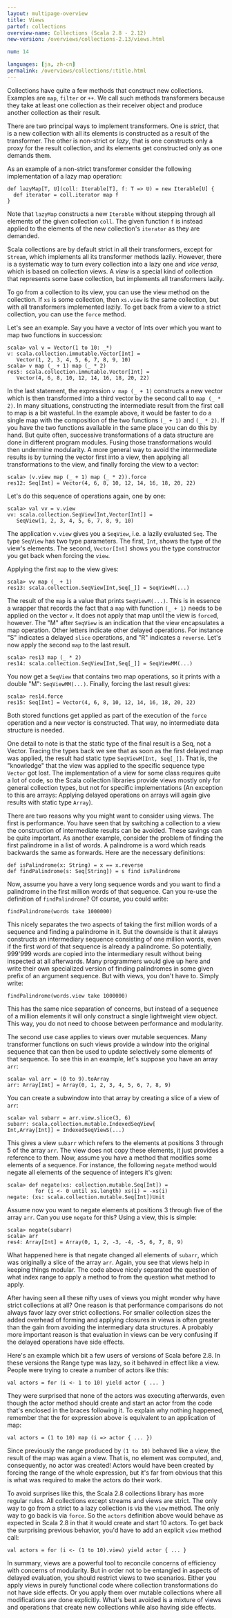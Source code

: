 ```yaml
---
layout: multipage-overview
title: Views
partof: collections
overview-name: Collections (Scala 2.8 - 2.12)
new-version: /overviews/collections-2.13/views.html

num: 14

languages: [ja, zh-cn]
permalink: /overviews/collections/:title.html
---
```


Collections have quite a few methods that construct new collections. Examples are `map`, `filter` or `++`. We call such methods transformers because they take at least one collection as their receiver object and produce another collection as their result.

There are two principal ways to implement transformers. One is _strict_, that is a new collection with all its elements is constructed as a result of the transformer. The other is non-strict or _lazy_, that is one constructs only a proxy for the result collection, and its elements get constructed only as one demands them.

As an example of a non-strict transformer consider the following implementation of a lazy map operation:

    def lazyMap[T, U](coll: Iterable[T], f: T => U) = new Iterable[U] {
      def iterator = coll.iterator map f
    }

Note that `lazyMap` constructs a new `Iterable` without stepping through all elements of the given collection `coll`. The given function `f` is instead applied to the elements of the new collection's `iterator` as they are demanded.

Scala collections are by default strict in all their transformers, except for `Stream`, which implements all its transformer methods lazily. However, there is a systematic way to turn every collection into a lazy one and _vice versa_, which is based on collection views. A _view_ is a special kind of collection that represents some base collection, but implements all transformers lazily.

To go from a collection to its view, you can use the view method on the collection. If `xs` is some collection, then `xs.view` is the same collection, but with all transformers implemented lazily. To get back from a view to a strict collection, you can use the `force` method.

Let's see an example. Say you have a vector of Ints over which you want to map two functions in succession:

    scala> val v = Vector(1 to 10: _*)
    v: scala.collection.immutable.Vector[Int] =
       Vector(1, 2, 3, 4, 5, 6, 7, 8, 9, 10)
    scala> v map (_ + 1) map (_ * 2)
    res5: scala.collection.immutable.Vector[Int] =
       Vector(4, 6, 8, 10, 12, 14, 16, 18, 20, 22)

In the last statement, the expression `v map (_ + 1)` constructs a new vector which is then transformed into a third vector by the second call to `map (_ * 2)`. In many situations, constructing the intermediate result from the first call to map is a bit wasteful. In the example above, it would be faster to do a single map with the composition of the two functions `(_ + 1)` and `(_ * 2)`. If you have the two functions available in the same place you can do this by hand. But quite often, successive transformations of a data structure are done in different program modules. Fusing those transformations would then undermine modularity. A more general way to avoid the intermediate results is by turning the vector first into a view, then applying all transformations to the view, and finally forcing the view to a vector:

    scala> (v.view map (_ + 1) map (_ * 2)).force
    res12: Seq[Int] = Vector(4, 6, 8, 10, 12, 14, 16, 18, 20, 22)  

Let's do this sequence of operations again, one by one:

    scala> val vv = v.view
    vv: scala.collection.SeqView[Int,Vector[Int]] =
       SeqView(1, 2, 3, 4, 5, 6, 7, 8, 9, 10)

The application `v.view` gives you a `SeqView`, i.e. a lazily evaluated `Seq`. The type `SeqView` has two type parameters. The first, `Int`, shows the type of the view's elements. The second, `Vector[Int]` shows you the type constructor you get back when forcing the `view`.

Applying the first `map` to the view gives:

    scala> vv map (_ + 1)
    res13: scala.collection.SeqView[Int,Seq[_]] = SeqViewM(...)

The result of the `map` is a value that prints `SeqViewM(...)`. This is in essence a wrapper that records the fact that a `map` with function `(_ + 1)` needs to be applied on the vector `v`. It does not apply that map until the view is `force`d, however. The "M" after `SeqView` is an indication that the view encapsulates a map operation. Other letters indicate other delayed operations. For instance "S" indicates a delayed `slice` operations, and "R" indicates a `reverse`. Let's now apply the second `map` to the last result.

    scala> res13 map (_ * 2)
    res14: scala.collection.SeqView[Int,Seq[_]] = SeqViewMM(...)

You now get a `SeqView` that contains two map operations, so it prints with a double "M": `SeqViewMM(...)`. Finally, forcing the last result gives:

    scala> res14.force
    res15: Seq[Int] = Vector(4, 6, 8, 10, 12, 14, 16, 18, 20, 22)

Both stored functions get applied as part of the execution of the `force` operation and a new vector is constructed. That way, no intermediate data structure is needed.

One detail to note is that the static type of the final result is a Seq, not a Vector. Tracing the types back we see that as soon as the first delayed map was applied, the result had static type `SeqViewM[Int, Seq[_]]`. That is, the "knowledge" that the view was applied to the specific sequence type `Vector` got lost. The implementation of a view for some class requires quite a lot of code, so the Scala collection libraries provide views mostly only for general collection types, but not for specific implementations (An exception to this are arrays: Applying delayed operations on arrays will again give results with static type `Array`).

There are two reasons why you might want to consider using views. The first is performance. You have seen that by switching a collection to a view the construction of intermediate results can be avoided. These savings can be quite important. As another example, consider the problem of finding the first palindrome in a list of words. A palindrome is a word which reads backwards the same as forwards. Here are the necessary definitions:

    def isPalindrome(x: String) = x == x.reverse
    def findPalindrome(s: Seq[String]) = s find isPalindrome

Now, assume you have a very long sequence words and you want to find a palindrome in the first million words of that sequence. Can you re-use the definition of `findPalindrome`? Of course, you could write:

    findPalindrome(words take 1000000)

This nicely separates the two aspects of taking the first million words of a sequence and finding a palindrome in it. But the downside is that it always constructs an intermediary sequence consisting of one million words, even if the first word of that sequence is already a palindrome. So potentially, 999'999 words are copied into the intermediary result without being inspected at all afterwards. Many programmers would give up here and write their own specialized version of finding palindromes in some given prefix of an argument sequence. But with views, you don't have to. Simply write:

    findPalindrome(words.view take 1000000)

This has the same nice separation of concerns, but instead of a sequence of a million elements it will only construct a single lightweight view object. This way, you do not need to choose between performance and modularity.

The second use case applies to views over mutable sequences. Many transformer functions on such views provide a window into the original sequence that can then be used to update selectively some elements of that sequence. To see this in an example, let's suppose you have an array `arr`:

    scala> val arr = (0 to 9).toArray
    arr: Array[Int] = Array(0, 1, 2, 3, 4, 5, 6, 7, 8, 9)

You can create a subwindow into that array by creating a slice of a view of `arr`:

    scala> val subarr = arr.view.slice(3, 6)
    subarr: scala.collection.mutable.IndexedSeqView[
    Int,Array[Int]] = IndexedSeqViewS(...)

This gives a view `subarr` which refers to the elements at positions 3 through 5 of the array `arr`. The view does not copy these elements, it just provides a reference to them. Now, assume you have a method that modifies some elements of a sequence. For instance, the following `negate` method would negate all elements of the sequence of integers it's given:

    scala> def negate(xs: collection.mutable.Seq[Int]) =
             for (i <- 0 until xs.length) xs(i) = -xs(i)
    negate: (xs: scala.collection.mutable.Seq[Int])Unit

Assume now you want to negate elements at positions 3 through five of the array `arr`. Can you use `negate` for this? Using a view, this is simple:

    scala> negate(subarr)
    scala> arr
    res4: Array[Int] = Array(0, 1, 2, -3, -4, -5, 6, 7, 8, 9)

What happened here is that negate changed all elements of `subarr`, which was originally a slice of the array `arr`. Again, you see that views help in keeping things modular. The code above nicely separated the question of what index range to apply a method to from the question what method to apply.

After having seen all these nifty uses of views you might wonder why have strict collections at all? One reason is that performance comparisons do not always favor lazy over strict collections. For smaller collection sizes the added overhead of forming and applying closures in views is often greater than the gain from avoiding the intermediary data structures. A probably more important reason is that evaluation in views can be very confusing if the delayed operations have side effects.

Here's an example which bit a few users of versions of Scala before 2.8. In these versions the Range type was lazy, so it behaved in effect like a view. People were trying to create a number of actors like this:


    val actors = for (i <- 1 to 10) yield actor { ... }

They were surprised that none of the actors was executing afterwards, even though the actor method should create and start an actor from the code that's enclosed in the braces following it. To explain why nothing happened, remember that the for expression above is equivalent to an application of map:

    val actors = (1 to 10) map (i => actor { ... })

Since previously the range produced by `(1 to 10)` behaved like a view, the result of the map was again a view. That is, no element was computed, and, consequently, no actor was created! Actors would have been created by forcing the range of the whole expression, but it's far from obvious that this is what was required to make the actors do their work.

To avoid surprises like this, the Scala 2.8 collections library has more regular rules. All collections except streams and views are strict. The only way to go from a strict to a lazy collection is via the `view` method. The only way to go back is via `force`. So the `actors` definition above would behave as expected in Scala 2.8 in that it would create and start 10 actors. To get back the surprising previous behavior, you'd have to add an explicit `view` method call:

    val actors = for (i <- (1 to 10).view) yield actor { ... }

In summary, views are a powerful tool to reconcile concerns of efficiency with concerns of modularity. But in order not to be entangled in aspects of delayed evaluation, you should restrict views to two scenarios. Either you apply views in purely functional code where collection transformations do not have side effects. Or you apply them over mutable collections where all modifications are done explicitly. What's best avoided is a mixture of views and operations that create new collections while also having side effects.
